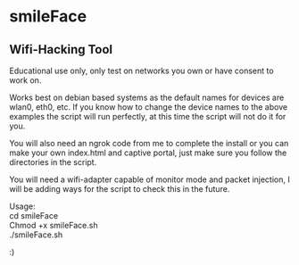 # smileFace
## Wifi-Hacking Tool

Educational use only, only test on networks you own or have consent to work on.

Works best on debian based systems as the default names for devices are wlan0, eth0, etc.
If you know how to change the device names to the above examples the script will run perfectly, at this time the script will not do it for you.

You will also need an ngrok code from me to complete the install or you can make your own index.html and captive portal, just make sure you follow the directories in the script.


You will need a wifi-adapter capable of monitor mode and packet injection, I will be adding ways for the script to check this in the future.

Usage:\
cd smileFace\
Chmod +x smileFace.sh\
./smileFace.sh

:)
